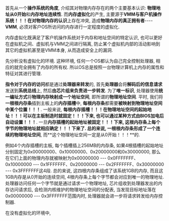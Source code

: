 首先从一个**操作系统的角度**, 介绍其对物理内存存在的两个主要基本认识: **物理地址从0开始**和**内存地址连续性**. 而**内存虚拟化**的产生, 主要源于**VMM与客户机操作系统！！！**在**对物理内存的认识**上存在冲突, 造成**物理内存的真正拥有者**----**VMM**, 必须对客户OS所访问的内存进行一定程度的虚拟化. 

内存虚拟化既满足了客户机操作系统对于内存和地址空间的特定认识, 也可以更好在虚拟机之间、虚拟机与VMM之间进行隔离, 防止某个虚拟机内部的活动影响到其它的虚拟机甚至是VMM本身, 从而造成安全上的漏洞.

先分析没有虚拟化的环境. 这种环境, 任何一个OS都认为自己完全控制处理器, 相应的就完全拥有了内存的所有权. 所以OS总是按照一台物理计算机上内存的属性和特征对其进行管理.

**指令对于内存的访问**都是通过**处理器来转发**的, 首先**处理器**会将**解码后的信息请求**发送到**系统总线**上, 然后**由芯片组来负责进一步转发**. 为了**唯一标识**, 处理器使用**统一编址方式**将**物理内存映射成一个地址空间**, 即所谓的**物理地址空间**. 平时, 我们将**一根根内存条**插到主板上的**内存插槽**中, **每根内存条**都需要**被映射到物理地址空间中某个位置！！！**. 一般来说, **每根内存插槽！！！**在**物理地址空间的起始地址！！！**可以在**主板制造时就固定！！！**下来, 也可以通过某种方式由**BIOS加电后自动设置！！！**. 一旦**内存插槽的起始地址被固定！！！**下来, 这根内存条上**每个字节的物理地址就相应确定！！！**下来了. 总的来说, **一根根内存条**形成了一个**连续的物理地址空间**, 而**这个物理地址空间一定是从0开始！！！**的.

例如4个内存插槽的主板, 每个插槽插上256MB的内存条, 如果4根插槽的起始地址分别固定为0x00000000、0x10000000、0x20000000和0x30000000, 那么在它们上面的物理内存就被映射为0x00000000 --- 0x0FFFFFFF、0x10000000 --- 0x1FFFFFFF、0x20000000 --- 0x2FFFFFFF、0x30000000 --- 0x3FFFFFFF这4段. 总的来说, 这四根内存条组成了该系统1GB的内存, 而且这1GB内存是从0开始的连续空间, 4根内存条上每个字节都会对应到唯一的物理地址. 处理器访问任何一个字节就是通过请求一个物理地址, 芯片组收到处理器发出的内存访问请求后, 会检测内核维护的物理地址空间的分配表, 当发现目标地址落在0x00000000 --- 0x3FFFFFFF范围内时, 处理器就会进一步将请求转发给内存控制器.

在没有虚拟化的环境中, 

